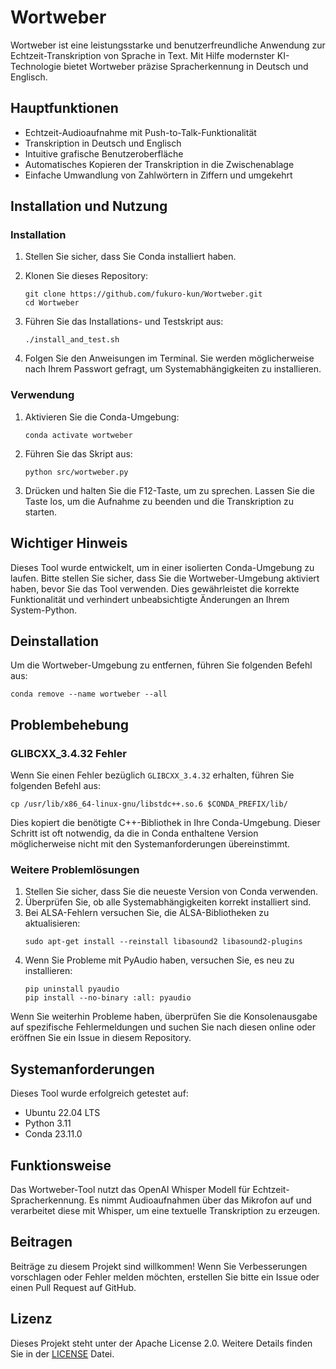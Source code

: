 # Wortweber

Wortweber ist eine leistungsstarke und benutzerfreundliche Anwendung zur Echtzeit-Transkription von Sprache in Text. Mit Hilfe modernster KI-Technologie bietet Wortweber präzise Spracherkennung in Deutsch und Englisch.

## Hauptfunktionen

- Echtzeit-Audioaufnahme mit Push-to-Talk-Funktionalität
- Transkription in Deutsch und Englisch
- Intuitive grafische Benutzeroberfläche
- Automatisches Kopieren der Transkription in die Zwischenablage
- Einfache Umwandlung von Zahlwörtern in Ziffern und umgekehrt

## Installation und Nutzung

### Installation

1. Stellen Sie sicher, dass Sie Conda installiert haben.

2. Klonen Sie dieses Repository:
   ```
   git clone https://github.com/fukuro-kun/Wortweber.git
   cd Wortweber
   ```

3. Führen Sie das Installations- und Testskript aus:
   ```
   ./install_and_test.sh
   ```

4. Folgen Sie den Anweisungen im Terminal. Sie werden möglicherweise nach Ihrem Passwort gefragt, um Systemabhängigkeiten zu installieren.

### Verwendung

1. Aktivieren Sie die Conda-Umgebung:
   ```
   conda activate wortweber
   ```

2. Führen Sie das Skript aus:
   ```
   python src/wortweber.py
   ```

3. Drücken und halten Sie die F12-Taste, um zu sprechen. Lassen Sie die Taste los, um die Aufnahme zu beenden und die Transkription zu starten.

## Wichtiger Hinweis

Dieses Tool wurde entwickelt, um in einer isolierten Conda-Umgebung zu laufen.
Bitte stellen Sie sicher, dass Sie die Wortweber-Umgebung aktiviert haben,
bevor Sie das Tool verwenden. Dies gewährleistet die korrekte Funktionalität und verhindert
unbeabsichtigte Änderungen an Ihrem System-Python.

## Deinstallation

Um die Wortweber-Umgebung zu entfernen, führen Sie folgenden Befehl aus:
```
conda remove --name wortweber --all
```

## Problembehebung

### GLIBCXX_3.4.32 Fehler

Wenn Sie einen Fehler bezüglich `GLIBCXX_3.4.32` erhalten, führen Sie folgenden Befehl aus:

```
cp /usr/lib/x86_64-linux-gnu/libstdc++.so.6 $CONDA_PREFIX/lib/
```

Dies kopiert die benötigte C++-Bibliothek in Ihre Conda-Umgebung. Dieser Schritt ist oft notwendig,
da die in Conda enthaltene Version möglicherweise nicht mit den Systemanforderungen übereinstimmt.

### Weitere Problemlösungen

1. Stellen Sie sicher, dass Sie die neueste Version von Conda verwenden.
2. Überprüfen Sie, ob alle Systemabhängigkeiten korrekt installiert sind.
3. Bei ALSA-Fehlern versuchen Sie, die ALSA-Bibliotheken zu aktualisieren:
   ```
   sudo apt-get install --reinstall libasound2 libasound2-plugins
   ```
4. Wenn Sie Probleme mit PyAudio haben, versuchen Sie, es neu zu installieren:
   ```
   pip uninstall pyaudio
   pip install --no-binary :all: pyaudio
   ```

Wenn Sie weiterhin Probleme haben, überprüfen Sie die Konsolenausgabe auf spezifische Fehlermeldungen und suchen Sie nach diesen online oder eröffnen Sie ein Issue in diesem Repository.

## Systemanforderungen

Dieses Tool wurde erfolgreich getestet auf:
- Ubuntu 22.04 LTS
- Python 3.11
- Conda 23.11.0

## Funktionsweise

Das Wortweber-Tool nutzt das OpenAI Whisper Modell für Echtzeit-Spracherkennung. Es nimmt Audioaufnahmen über das Mikrofon auf und verarbeitet diese mit Whisper, um eine textuelle Transkription zu erzeugen.

## Beitragen

Beiträge zu diesem Projekt sind willkommen! Wenn Sie Verbesserungen vorschlagen oder Fehler melden möchten, erstellen Sie bitte ein Issue oder einen Pull Request auf GitHub.

## Lizenz

Dieses Projekt steht unter der Apache License 2.0. Weitere Details finden Sie in der [LICENSE](LICENSE) Datei.
